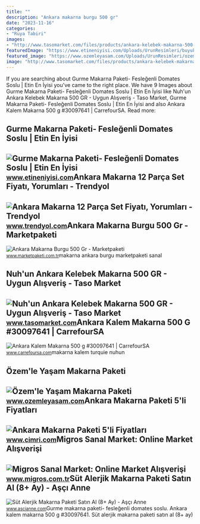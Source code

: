 ```yaml
---
title: ""
description: "Ankara makarna burgu 500 gr"
date: "2023-11-16"
categories:
- "Ruya Tabiri"
images:
- "http://www.tasomarket.com/files/products/ankara-kelebek-makarna-500-gr.jpg"
featuredImage: "https://www.etineniyisi.com/Uploads/UrunResimleri/buyuk/makarna-paketi-feslegenli-domates-sosl-f58e9-.jpg"
featured_image: "https://www.ozemleyasam.com/Uploads/UrunResimleri/ozemle-yasam-makarna-paketi-0d9-4e.jpg"
image: "http://www.tasomarket.com/files/products/ankara-kelebek-makarna-500-gr.jpg"
---
```


If you are searching about Gurme Makarna Paketi- Fesleğenli Domates Soslu | Etin En İyisi you've came to the right place. We have 9 Images about Gurme Makarna Paketi- Fesleğenli Domates Soslu | Etin En İyisi like Nuh'un Ankara Kelebek Makarna 500 GR - Uygun Alışveriş - Taso Market, Gurme Makarna Paketi- Fesleğenli Domates Soslu | Etin En İyisi and also Ankara Kalem Makarna 500 g #30097641 | CarrefourSA. Read more:

Gurme Makarna Paketi- Fesleğenli Domates Soslu | Etin En İyisi
--------------------------------------------------------------

 ![Gurme Makarna Paketi- Fesleğenli Domates Soslu | Etin En İyisi](https://www.etineniyisi.com/Uploads/UrunResimleri/buyuk/makarna-paketi-feslegenli-domates-sosl-f58e9-.jpg) <small>www.etineniyisi.com</small>Ankara Makarna 12 Parça Set Fiyatı, Yorumları - Trendyol
--------------------------------------------------------

 ![Ankara Makarna 12 Parça Set Fiyatı, Yorumları - Trendyol](https://cdn.dsmcdn.com/ty435/product/media/images/20220519/10/113474460/163220963/1/1_org_zoom.jpg) <small>www.trendyol.com</small>Ankara Makarna Burgu 500 Gr - Marketpaketi
------------------------------------------

 ![Ankara Makarna Burgu 500 Gr - Marketpaketi](https://d23ic3f0nw4szy.cloudfront.net/marketpaketi/products/190/ankara-makarna-burgu-500-gr-461048001509299157.jpg) <small>www.marketpaketi.com.tr</small>makarna ankara burgu marketpaketi sanal

Nuh'un Ankara Kelebek Makarna 500 GR - Uygun Alışveriş - Taso Market
--------------------------------------------------------------------

 ![Nuh'un Ankara Kelebek Makarna 500 GR - Uygun Alışveriş - Taso Market](http://www.tasomarket.com/files/products/ankara-kelebek-makarna-500-gr.jpg) <small>www.tasomarket.com</small>Ankara Kalem Makarna 500 G #30097641 | CarrefourSA
--------------------------------------------------

 ![Ankara Kalem Makarna 500 g #30097641 | CarrefourSA](https://reimg-carrefour.mncdn.com/mnresize/600/600/productimage/30097641/30097641_0_MC/8796992241714_1499978028219.jpg) <small>www.carrefoursa.com</small>makarna kalem turquie nuhun

Özem'le Yaşam Makarna Paketi
----------------------------

 ![Özem'le Yaşam Makarna Paketi](https://www.ozemleyasam.com/Uploads/UrunResimleri/ozemle-yasam-makarna-paketi-0d9-4e.jpg) <small>www.ozemleyasam.com</small>Ankara Makarna Paketi 5'li Fiyatları
------------------------------------

 ![Ankara Makarna Paketi 5'li Fiyatları](https://cdn.cimri.io/market/260x260/ankara-makarna-paketi-5li-_1268430.jpg) <small>www.cimri.com</small>Migros Sanal Market: Online Market Alışverişi
---------------------------------------------

 ![Migros Sanal Market: Online Market Alışverişi](https://images.migrosone.com/sanalmarket/product/05030217/nuh-un-ankara-bukle-makarna-500-gr-8e6de7-1650x1650.jpg) <small>www.migros.com.tr</small>Süt Alerjik Makarna Paketi Satın Al (8+ Ay) - Aşçı Anne
-------------------------------------------------------

 ![Süt Alerjik Makarna Paketi Satın Al (8+ Ay) - Aşçı Anne](https://www.ascianne.com/sut-alerjik-makarna-paketi-avantajli-paketler-asci-anne-916-90-O.jpg) <small>www.ascianne.com</small>Gurme makarna paketi- fesleğenli domates soslu. Ankara kalem makarna 500 g #30097641. Süt alerjik makarna paketi satın al (8+ ay)
